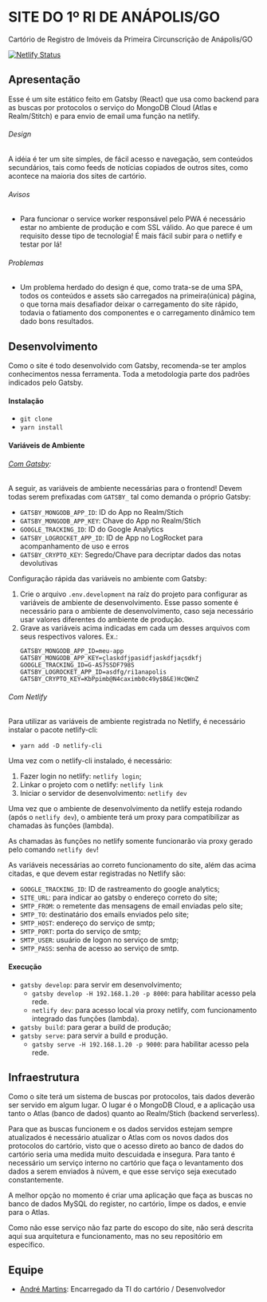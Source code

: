 # SITE DO 1º RI DE ANÁPOLIS/GO

Cartório de Registro de Imóveis da Primeira Circunscrição de Anápolis/GO

[![Netlify Status](https://api.netlify.com/api/v1/badges/b21d6f83-2824-404b-8f63-4d4ecc0ee483/deploy-status)](https://app.netlify.com/sites/ri1anapolis/deploys)

## Apresentação

Esse é um site estático feito em Gatsby (React) que usa como backend para as buscas por protocolos o serviço do MongoDB Cloud (Atlas e Realm/Stitch) e para envio de email uma função na netlify.

###### Design

A idéia é ter um site simples, de fácil acesso e navegação, sem conteúdos secundários, tais como feeds de notícias copiados de outros sites, como acontece na maioria dos sites de cartório.

###### Avisos

- Para funcionar o service worker responsável pelo PWA é necessário estar no ambiente de produção e com SSL válido. Ao que parece é um requisito desse tipo de tecnologia! É mais fácil subir para o netlify e testar por lá!

###### Problemas

- Um problema herdado do design é que, como trata-se de uma SPA, todos os conteúdos e assets são carregados na primeira(única) página, o que torna mais desafiador deixar o carregamento do site rápido, todavia o fatiamento dos componentes e o carregamento dinâmico tem dado bons resultados.

## Desenvolvimento

Como o site é todo desenvolvido com Gatsby, recomenda-se ter amplos conhecimentos nessa ferramenta. Toda a metodologia parte dos padrões indicados pelo Gatsby.

#### Instalação

- `git clone`
- `yarn install`

#### Variáveis de Ambiente

###### [Com Gatsby](https://www.gatsbyjs.org/docs/environment-variables/):

A seguir, as variáveis de ambiente necessárias para o frontend! Devem todas serem prefixadas com `GATSBY_` tal como demanda o próprio Gatsby:

- `GATSBY_MONGODB_APP_ID`: ID do App no Realm/Stich
- `GATSBY_MONGODB_APP_KEY`: Chave do App no Realm/Stich
- `GOOGLE_TRACKING_ID`: ID do Google Analytics
- `GATSBY_LOGROCKET_APP_ID`: ID de App no LogRocket para acompanhamento de uso e erros
- `GATSBY_CRYPTO_KEY`: Segredo/Chave para decriptar dados das notas devolutivas

Configuração rápida das variáveis no ambiente com Gatsby:

1. Crie o arquivo `.env.development` na raíz do projeto para configurar as variáveis de ambiente de desenvolvimento. Esse passo somente é necessário para o ambiente de desenvolvimento, caso seja necessário usar valores diferentes do ambiente de produção.
2. Grave as variáveis acima indicadas em cada um desses arquivos com seus respectivos valores. Ex.:
   ```
   GATSBY_MONGODB_APP_ID=meu-app
   GATSBY_MONGODB_APP_KEY=çlaskdfjpasidfjaskdfjaçsdkfj
   GOOGLE_TRACKING_ID=G-AS7SSDF798S
   GATSBY_LOGROCKET_APP_ID=asdfg/ri1anapolis
   GATSBY_CRYPTO_KEY=KbPpimb@N4caximb0c49y$B&E)HcQWnZ
   ```

###### Com Netlify

Para utilizar as variáveis de ambiente registrada no Netlify, é necessário instalar o pacote netlify-cli:

- `yarn add -D netlify-cli`

Uma vez com o netlify-cli instalado, é necessário:

1. Fazer login no netlify: `netlify login`;
2. Linkar o projeto com o netlify: `netlify link`
3. Iniciar o servidor de desenvolvimento: `netlify dev`

Uma vez que o ambiente de desenvolvimento da netlify esteja rodando (após o `netlify dev`), o ambiente terá um proxy para compatibilizar as chamadas às funções (lambda).

As chamadas às funções no netlify somente funcionarão via proxy gerado pelo comando `netlify dev`!

As variáveis necessárias ao correto funcionamento do site, além das acima citadas, e que devem estar registradas no Netlify são:

- `GOOGLE_TRACKING_ID`: ID de rastreamento do google analytics;
- `SITE_URL`: para indicar ao gatsby o endereço correto do site;
- `SMTP_FROM`: o remetente das mensagens de email enviadas pelo site;
- `SMTP_TO`: destinatário dos emails enviados pelo site;
- `SMTP_HOST`: endereço do serviço de smtp;
- `SMTP_PORT`: porta do serviço de smtp;
- `SMTP_USER`: usuário de logon no serviço de smtp;
- `SMTP_PASS`: senha de acesso ao serviço de smtp.

#### Execução

- `gatsby develop`: para servir em desenvolvimento;
  - `gatsby develop -H 192.168.1.20 -p 8000`: para habilitar acesso pela rede.
  - `netlify dev`: para acesso local via proxy netlify, com funcionamento integrado das funções (lambda).
- `gatsby build`: para gerar a build de produção;
- `gatsby serve`: para servir a build e produção.
  - `gatsby serve -H 192.168.1.20 -p 9000`: para habilitar acesso pela rede.

## Infraestrutura

Como o site terá um sistema de buscas por protocolos, tais dados deverão ser servido em algum lugar. O lugar é o MongoDB Cloud, e a aplicação usa tanto o Atlas (banco de dados) quanto ao Realm/Stich (backend serverless).

Para que as buscas funcionem e os dados servidos estejam sempre atualizados é necessário atualizar o Atlas com os novos dados dos protocolos do cartório, visto que o acesso direto ao banco de dados do cartório seria uma medida muito descuidada e insegura. Para tanto é necessário um serviço interno no cartório que faça o levantamento dos dados a serem enviados à núvem, e que esse serviço seja executado constantemente.

A melhor opção no momento é criar uma aplicação que faça as buscas no banco de dados MySQL do register, no cartório, limpe os dados, e envie para o Atlas.

Como não esse serviço não faz parte do escopo do site, não será descrita aqui sua arquitetura e funcionamento, mas no seu repositório em específico.

## Equipe

- [André Martins](https://github.com/fmartins-andre): Encarregado da TI do cartório / Desenvolvedor

